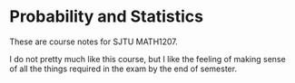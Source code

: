 Probability and Statistics
===
These are course notes for SJTU MATH1207.

I do not pretty much like this course, but I like the feeling of making sense of all the things required in the exam by the end of semester.

